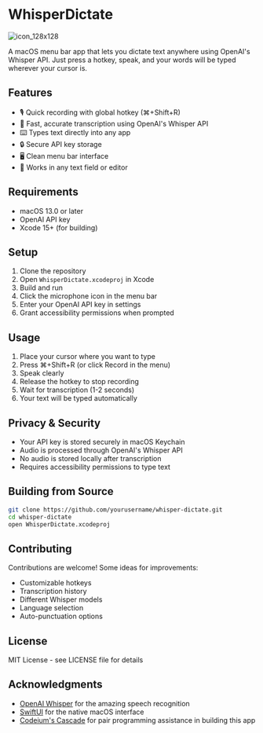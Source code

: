 # WhisperDictate

![icon_128x128](https://github.com/user-attachments/assets/4780e5f1-e609-45f8-acb9-e4e8053461e1)

A macOS menu bar app that lets you dictate text anywhere using OpenAI's Whisper API. Just press a hotkey, speak, and your words will be typed wherever your cursor is.

## Features

- 🎙️ Quick recording with global hotkey (⌘+Shift+R)
- 🤖 Fast, accurate transcription using OpenAI's Whisper API
- ⌨️ Types text directly into any app
- 🔒 Secure API key storage
- 🖥️ Clean menu bar interface
- 📝 Works in any text field or editor

## Requirements

- macOS 13.0 or later
- OpenAI API key
- Xcode 15+ (for building)

## Setup

1. Clone the repository
2. Open `WhisperDictate.xcodeproj` in Xcode
3. Build and run
4. Click the microphone icon in the menu bar
5. Enter your OpenAI API key in settings
6. Grant accessibility permissions when prompted

## Usage

1. Place your cursor where you want to type
2. Press ⌘+Shift+R (or click Record in the menu)
3. Speak clearly
4. Release the hotkey to stop recording
5. Wait for transcription (1-2 seconds)
6. Your text will be typed automatically

## Privacy & Security

- Your API key is stored securely in macOS Keychain
- Audio is processed through OpenAI's Whisper API
- No audio is stored locally after transcription
- Requires accessibility permissions to type text

## Building from Source

```bash
git clone https://github.com/yourusername/whisper-dictate.git
cd whisper-dictate
open WhisperDictate.xcodeproj
```

## Contributing

Contributions are welcome! Some ideas for improvements:

- Customizable hotkeys
- Transcription history
- Different Whisper models
- Language selection
- Auto-punctuation options

## License

MIT License - see LICENSE file for details

## Acknowledgments

- [OpenAI Whisper](https://openai.com/research/whisper) for the amazing speech recognition
- [SwiftUI](https://developer.apple.com/xcode/swiftui/) for the native macOS interface
- [Codeium's Cascade](https://codeium.com) for pair programming assistance in building this app
